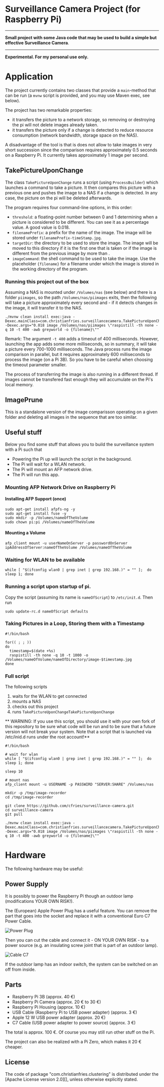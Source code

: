 Surveillance Camera Project (for Raspberry Pi)
==========

****************************************

**Small project with some Java code that may be used to build a simple but effective Surveillance Camera**.

****************************************

**Experimental. For my personal use only.**

# Application

The project currently contains two classes that provide a `main`-method that can be run (a `mvnw` script is provided, and you may use Maven exec, see below).

The project has two remarkable properties:

- it transfers the picture to a network storage, so removing or destroying the pi will not delete images already taken.
- it transfers the picture only if a change is detected to reduce resource consumption (network bandwidth, storage space on the NAS).

A disadvantage of the tool is that is does not allow to take images in very short succession since the comparison requires approximately 0.5 seconds on a Raspberry Pi.
It currently takes approximately 1 image per second.

## TakePictureUponChange

The class `TakePictureUponChange` runs a script (using `ProcessBuilder`) which launches a command to take a picture.
It then compares this picture with a previous one and pushes
the image to a NAS if a change is detected. In any case, the picture on the pi will be deleted afterwards.

The program requires four command-line options, in this order:

- `threshold`: a floating-point number between 0 and 1 determining when a picture is considered to be different. You can see it as a percentage value. A good value is 0.018.
- `filenamePrefix`: a prefix for the name of the image. The image will be stored under `filenamePrefix-timeStamp.jpg`.
- `targetDir`: the directory to be used to store the image. The image will be moved to this directory if it is the first one that is taken or if the image is different from the previous image by more than <threshold>.
- `imageCommand`: the shell command to be used to take the image. Use the placeholder `{filename}` for a filename under which the image is stored in the working directory of the program.

### Running this project out of the box

Assuming a NAS is mounted under `/Volumes/nas` (see below) and there is a folder `piimages`, so the
path `/Volumes/nas/piimages` exits, then the following will take a picture approximately every second and - if it
detects changes in the image, it will transfer it to the NAS.

```
./mvnw clean install exec:java -Dexec.mainClass=com.christianfries.surveillancecamera.TakePictureUponChange -Dexec.args="0.018 image /Volumes/nas/piimages \"raspistill -th none -q 10 -t 400 -awb greyworld -o {filename}\""
```

Remark: The argument `-t 400` adds a timeout of 400 milliseconds. However, launching the app adds some more milliseconds, so
in summary, it will take a picture every 700-1000 milliseconds. The Java process runs the image comparison in parallel,
but it requires approximately 600 milliseconds to process the image (on a Pi 3B). So you have to be careful when choosing the
timeout parameter smaller.

The process of transferring the image is also running in a different thread. If images cannot be transfered fast enough they
will accumulate on the Pi's local memory.

## ImagePrune

This is a standalone version of the image comparisson operating on a given folder and deleting all images in the sequence that are too similar.

## Useful stuff

Below you find some stuff that allows you to build the surveillance system with a Pi such that

- Powering the Pi up will launch the script in the background.
- The Pi will wait for a WLAN network.
- The Pi will mount an AFP network drive.
- The Pi will run this app.

### Mounting AFP Network Drive on Raspberry Pi

#### Installing AFP Support (once)

```
sudo apt-get install afpfs-ng -y
sudo apt-get install fuse -y
sudo mkdir -p /Volumes/nameOfTheVolume
sudo chown pi:pi /Volumes/nameOfTheVolume
```

#### Mounting a Volume

```
afp_client mount -u userNameOnServer -p passwordOnServer ipAddressOfServer:nameOfTheVolume /Volumes/nameOfTheVolume
```

### Waiting for WLAN to be available

```
while [ "$(ifconfig wlan0 | grep inet | grep 192.168.)" = "" ];  do sleep 1; done
```

### Running a script upon startup of pi.

Copy the script (assuming its name is `nameOfScript`) to `/etc/init.d`. Then run

```
sudo update-rc.d nameOfScript defaults
```

### Taking Pictures in a Loop, Storing them with a Timestamp

```
#!/bin/bash

for(( ; ; ))
do
  timestamp=$(date +%s)
  raspistill -th none -q 10 -t 1000 -o /Volumes/nameOfVolume/nameOfDirectory/image-$timestamp.jpg
done
```

### Full script

The following scripts

1. waits for the WLAN to get connected
2. mounts a NAS
3. checks out this project
4. runs `TakePictureUponChangeTakePictureUponChange`

** WARNING: If you use this script, you should use it with your own fork of this repository to be sure what code will be run and to be sure that a future version will not break your system. Note that a script that is launched via /etc/inid.d runs under the root account!**

```
#!/bin/bash

# wait for wlan
while [ "$(ifconfig wlan0 | grep inet | grep 192.168.)" = "" ];  do sleep 1; done

sleep 10

# mount nas
afp_client mount -u USERNAME -p PASSWIRD "SERVER:SHARE" /Volumes/nas

mkdir -p /tmp/image-recorder
cd /tmp/image-recorder

git clone https://github.com/cfries/surveillance-camera.git
cd surveillance-camera
git pull

./mvnw clean install exec:java -Dexec.mainClass=com.christianfries.surveillancecamera.TakePictureUponChange -Dexec.args="0.018 image /Volumes/nas/piimages \"raspistill -th none -q 10 -t 400 -awb greyworld -o {filename}\""
```

# Hardware

The following hardware may be useful:

## Power Supply

It is possibly to power the Raspberry Pi though an outdoor lamp (modifications YOUR OWN RISK!).

The (European) Apple Power Plug has a useful feature. You can remove the part that goes into the socket and replace it with a conventional Euro C7 Power Cable. 

![Power Plug](/img/ApplePowerPlugiPad.png)

Then you can cut the cable and connect it - ON YOUR OWN RISK - to a power source (e.g. an insulating screw joint that is part of an outdoor lamp). 

![Cable C7](/img/CableC7.png)

If the outdoor lamp has an indoor switch, the system can be switched on an off from inside.

## Parts

- Raspberry Pi 3B (approx. 40 €) 
- Raspberry Pi Camera (approx. 20 € to 30 €)
- Raspberry Pi Housing (approx. 10 €)
- USB Cable (Raspberry Pi to USB power adapter) (approx. 3 €)
- Apple 12 W USB power adapter (approx. 20 €)
- C7 Cable (USB power adapter to power source) (approx. 3 €)

The total is approx. 100 €. Of course you may still run other stuff on the Pi.

The project can also be realized with a Pi Zero, which makes it 20 € cheaper.

License
-------

The code of package "com.christianfries.clustering" is distributed under the [Apache License version
2.0][], unless otherwise explicitly stated.

 
